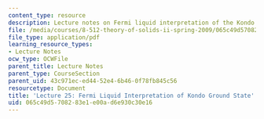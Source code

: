 ```yaml
---
content_type: resource
description: Lecture notes on Fermi liquid interpretation of the Kondo ground state.
file: /media/courses/8-512-theory-of-solids-ii-spring-2009/065c49d5708283e1e00ad6e930c30e16_MIT8_512s09_lec25.pdf
file_type: application/pdf
learning_resource_types:
- Lecture Notes
ocw_type: OCWFile
parent_title: Lecture Notes
parent_type: CourseSection
parent_uid: 43c971ec-ed44-52e4-6b46-0f78fb845c56
resourcetype: Document
title: 'Lecture 25: Fermi Liquid Interpretation of Kondo Ground State'
uid: 065c49d5-7082-83e1-e00a-d6e930c30e16
---
```

